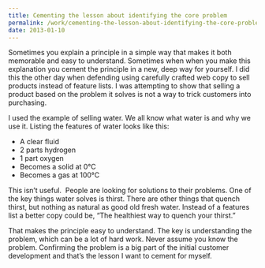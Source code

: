 ```yaml
---
title: Cementing the lesson about identifying the core problem
permalink: /work/cementing-the-lesson-about-identifying-the-core-problem/
date: 2013-01-10
---
```

Sometimes you explain a principle in a simple way that makes it both memorable and easy to understand. Sometimes when when you make this explanation you cement the principle in a new, deep way for yourself. I did this the other day when defending using carefully crafted web copy to sell products instead of feature lists. I was attempting to show that selling a product based on the problem it solves is not a way to trick customers into purchasing.

I used the example of selling water. We all know what water is and why we use it. Listing the features of water looks like this:

*   A clear fluid
*   2 parts hydrogen
*   1 part oxygen
*   Becomes a solid at 0°C
*   Becomes a gas at 100°C

This isn’t useful.  People are looking for solutions to their problems. One of the key things water solves is thirst. There are other things that quench thirst, but nothing as natural as good old fresh water. Instead of a features list a better copy could be, “The healthiest way to quench your thirst.”

That makes the principle easy to understand. The key is understanding the problem, which can be a lot of hard work. Never assume you know the problem. Confirming the problem is a big part of the initial customer development and that’s the lesson I want to cement for myself.